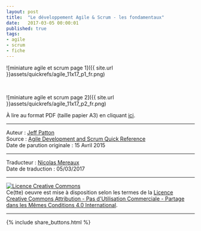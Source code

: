 ```yaml
---
layout: post
title:  "Le développement Agile & Scrum - les fondamentaux"
date:   2017-03-05 00:00:01
published: true
tags: 
- agile
- scrum
- fiche
---
```


![miniature agile et scrum page 1]({{ site.url }}assets/quickrefs/agile_11x17_p1_fr.png)

&nbsp;
&nbsp;
&nbsp;

![miniature agile et scrum page 2]({{ site.url }}assets/quickrefs/agile_11x17_p2_fr.png)

À lire au format PDF (taille papier A3) en cliquant [ici](https://www.dropbox.com/s/t81r1cr4ih65zmm/agile_11x17_fr.pdf?dl=0).


---  
Auteur : [Jeff Patton](http://jpattonassociates.com/about-jeff-patton/)  
Source : [Agile Development and Scrum Quick Reference](http://jpattonassociates.com/agile-development-and-scrum-quick-reference/)  
Date de parution originale : 15 Avril 2015  

---
Traducteur : [Nicolas Mereaux](http://www.les-traducteurs-agiles.org/traducteurs/)  
Date de traduction : 05/03/2017  

---

<a rel="license" href="http://creativecommons.org/licenses/by-nc-sa/4.0/"><img alt="Licence Creative Commons" style="border-width:0" src="http://i.creativecommons.org/l/by-nc-sa/4.0/88x31.png" /></a><br />Ce(tte) oeuvre est mise à disposition selon les termes de la <a rel="license" href="http://creativecommons.org/licenses/by-nc-sa/4.0/">Licence Creative Commons Attribution - Pas d'Utilisation Commerciale - Partage dans les Mêmes Conditions 4.0 International</a>.

---

{% include share_buttons.html %}

